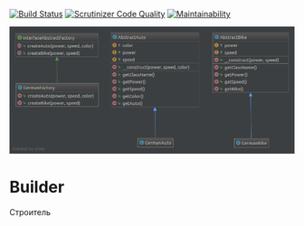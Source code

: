 [![Build Status](https://travis-ci.org/Jagepard/PhpDesignPatterns-Builder.svg?branch=master)](https://travis-ci.org/Jagepard/PhpDesignPatterns-Builder)
[![Scrutinizer Code Quality](https://scrutinizer-ci.com/g/Jagepard/PhpDesignPatterns-Builder/badges/quality-score.png?b=master)](https://scrutinizer-ci.com/g/Jagepard/PhpDesignPatterns-Builder/?branch=master)
[![Maintainability](https://api.codeclimate.com/v1/badges/235097ae981987dd308a/maintainability)](https://codeclimate.com/github/Jagepard/PhpDesignPatterns-Builder/maintainability)

![AbstractFactory](https://github.com/Jagepard/PhpDesignPatterns-AbstractFactory/blob/master/AbstractFactory.png?raw=true "AbstractFactory")


# Builder
Строитель

